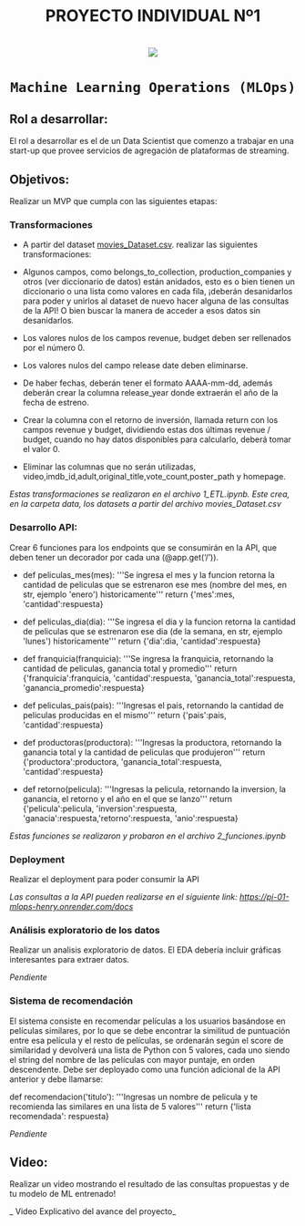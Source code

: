 
# <h1 align=center> **PROYECTO INDIVIDUAL Nº1** </h1>
# <p align=center><img src=https://d31uz8lwfmyn8g.cloudfront.net/Assets/logo-henry-white-lg.png><p>

# <h1 align=center>**`Machine Learning Operations (MLOps)`**</h1>

<p align="center">

## Rol a desarrollar:
El rol a desarrollar es el de un Data Scientist que comenzo a trabajar en una start-up que provee servicios de agregación de plataformas de streaming.  
 
## Objetivos:
Realizar un MVP que cumpla con las siguientes etapas:

### Transformaciones
- A partir del dataset [movies_Dataset.csv](https://github.com/rominaEsc/PI_01_MLOps_Henry/blob/main/movies_dataset.csv).
 realizar las siguientes transformaciones:

- Algunos campos, como belongs_to_collection, production_companies y otros (ver diccionario de datos) están anidados, esto es o bien tienen un diccionario o una lista como valores en cada fila, ¡deberán desanidarlos para poder y unirlos al dataset de nuevo hacer alguna de las consultas de la API! O bien buscar la manera de acceder a esos datos sin desanidarlos.

- Los valores nulos de los campos revenue, budget deben ser rellenados por el número 0.

- Los valores nulos del campo release date deben eliminarse.

- De haber fechas, deberán tener el formato AAAA-mm-dd, además deberán crear la columna release_year donde extraerán el año de la fecha de estreno.

- Crear la columna con el retorno de inversión, llamada return con los campos revenue y budget, dividiendo estas dos últimas revenue / budget, cuando no hay datos disponibles para calcularlo, deberá tomar el valor 0.

- Eliminar las columnas que no serán utilizadas, video,imdb_id,adult,original_title,vote_count,poster_path y homepage.

_Estas transformaciones se realizaron en el archivo 1_ETL.ipynb. Este crea, en la carpeta data, los datasets a partir del archivo movies_Dataset.csv_ 

### Desarrollo API:
Crear 6 funciones para los endpoints que se consumirán en la API, que deben tener un decorador por cada una (@app.get(‘/’)).

- def peliculas_mes(mes): '''Se ingresa el mes y la funcion retorna la cantidad de peliculas que se estrenaron ese mes (nombre del mes, en str, ejemplo 'enero') historicamente''' return {'mes':mes, 'cantidad':respuesta}

- def peliculas_dia(dia): '''Se ingresa el dia y la funcion retorna la cantidad de peliculas que se estrenaron ese dia (de la semana, en str, ejemplo 'lunes') historicamente''' return {'dia':dia, 'cantidad':respuesta}

- def franquicia(franquicia): '''Se ingresa la franquicia, retornando la cantidad de peliculas, ganancia total y promedio''' return {'franquicia':franquicia, 'cantidad':respuesta, 'ganancia_total':respuesta, 'ganancia_promedio':respuesta}

- def peliculas_pais(pais): '''Ingresas el pais, retornando la cantidad de peliculas producidas en el mismo''' return {'pais':pais, 'cantidad':respuesta}

- def productoras(productora): '''Ingresas la productora, retornando la ganancia total y la cantidad de peliculas que produjeron''' return {'productora':productora, 'ganancia_total':respuesta, 'cantidad':respuesta}

- def retorno(pelicula): '''Ingresas la pelicula, retornando la inversion, la ganancia, el retorno y el año en el que se lanzo''' return {'pelicula':pelicula, 'inversion':respuesta, 'ganacia':respuesta,'retorno':respuesta, 'anio':respuesta}

_Estas funciones se realizaron y probaron en el archivo 2_funciones.ipynb_

### Deployment
Realizar el deployment para poder consumir la API

_Las consultas a la API pueden realizarse en el siguiente link: https://pi-01-mlops-henry.onrender.com/docs_

### Análisis exploratorio de los datos
Realizar un analisis exploratorio de datos. El EDA debería incluir gráficas interesantes para extraer datos.

_Pendiente_

### Sistema de recomendación
El sistema consiste en recomendar películas a los usuarios basándose en películas similares, por lo que se debe encontrar la similitud de puntuación entre esa película y el resto de películas, se ordenarán según el score de similaridad y devolverá una lista de Python con 5 valores, cada uno siendo el string del nombre de las películas con mayor puntaje, en orden descendente. Debe ser deployado como una función adicional de la API anterior y debe llamarse:

def recomendacion('titulo'): '''Ingresas un nombre de pelicula y te recomienda las similares en una lista de 5 valores''' return {'lista recomendada': respuesta}

_Pendiente_

## Video: 
Realizar un video mostrando el resultado de las consultas propuestas y de tu modelo de ML entrenado!

_ Video Explicativo del avance del proyecto_
 

